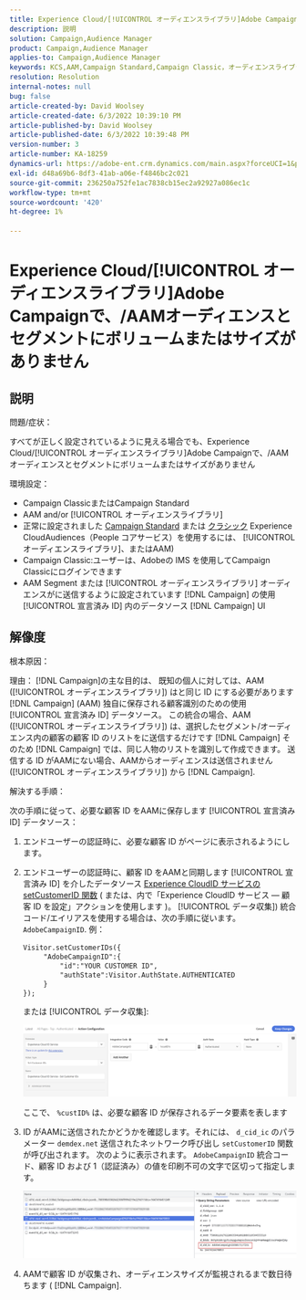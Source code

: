 ```yaml
---
title: Experience Cloud/[!UICONTROL オーディエンスライブラリ]Adobe Campaignで、/AAMオーディエンスとセグメントにボリュームまたはサイズがありません
description: 説明
solution: Campaign,Audience Manager
product: Campaign,Audience Manager
applies-to: Campaign,Audience Manager
keywords: KCS,AAM,Campaign Standard,Campaign Classic，オーディエンスライブラリ，People コアサービス，Experience Cloudオーディエンス
resolution: Resolution
internal-notes: null
bug: false
article-created-by: David Woolsey
article-created-date: 6/3/2022 10:39:10 PM
article-published-by: David Woolsey
article-published-date: 6/3/2022 10:39:48 PM
version-number: 3
article-number: KA-18259
dynamics-url: https://adobe-ent.crm.dynamics.com/main.aspx?forceUCI=1&pagetype=entityrecord&etn=knowledgearticle&id=6e0f65f7-8de3-ec11-bb3d-000d3a33d117
exl-id: d48a69b6-8df3-41ab-a06e-f4846bc2c021
source-git-commit: 236250a752fe1ac7838cb15ec2a92927a086ec1c
workflow-type: tm+mt
source-wordcount: '420'
ht-degree: 1%

---
```


# Experience Cloud/[!UICONTROL オーディエンスライブラリ]Adobe Campaignで、/AAMオーディエンスとセグメントにボリュームまたはサイズがありません

## 説明

問題/症状：

すべてが正しく設定されているように見える場合でも、Experience Cloud/[!UICONTROL オーディエンスライブラリ]Adobe Campaignで、/AAMオーディエンスとセグメントにボリュームまたはサイズがありません

環境設定：

- Campaign ClassicまたはCampaign Standard
- AAM and/or [!UICONTROL オーディエンスライブラリ]
- 正常に設定されました [Campaign Standard](https://experienceleague.adobe.com/docs/campaign-standard/using/integrating-with-adobe-cloud/working-with-campaign-and-audience-manager-or-people-core-service/provisioning-and-configuring-integration-with-audience-manager-or-people-core-service.html?lang=en) または [クラシック](https://experienceleague.adobe.com/docs/campaign-classic/using/integrating-with-adobe-experience-cloud/audience-sharing/configuring-shared-audiences-integration-in-adobe-campaign.html?lang=en) Experience CloudAudiences（People コアサービス）を使用するには、 [!UICONTROL オーディエンスライブラリ]、またはAAM)
- Campaign Classic:ユーザーは、Adobeの IMS を使用してCampaign Classicにログインできます
- AAM Segment または [!UICONTROL オーディエンスライブラリ] オーディエンスがに送信するように設定されています [!DNL Campaign] の使用 [!UICONTROL 宣言済み ID] 内のデータソース [!DNL Campaign] UI

## 解像度

根本原因：

理由： [!DNL Campaign]の主な目的は、 既知の個人に対しては、AAM ([!UICONTROL オーディエンスライブラリ]) はと同じ ID にする必要があります [!DNL Campaign] (AAM) 独自に保存される顧客識別のための使用 [!UICONTROL 宣言済み ID] データソース。 この統合の場合、AAM ([!UICONTROL オーディエンスライブラリ]) は、選択したセグメント/オーディエンス内の顧客の顧客 ID のリストをに送信するだけです [!DNL Campaign] そのため [!DNL Campaign] では、同じ人物のリストを識別して作成できます。 送信する ID がAAMにない場合、AAMからオーディエンスは送信されません ([!UICONTROL オーディエンスライブラリ]) から [!DNL Campaign].

解決する手順：

次の手順に従って、必要な顧客 ID をAAMに保存します [!UICONTROL 宣言済み ID] データソース：

1. エンドユーザーの認証時に、必要な顧客 ID がページに表示されるようにします。
1. エンドユーザーの認証時に、顧客 ID をAAMと同期します [!UICONTROL 宣言済み ID] を介したデータソース [Experience CloudID サービスの setCustomerID 関数](https://experienceleague.adobe.com/docs/id-service/using/id-service-api/methods/setcustomerids.html?lang=en) ( または、内で「Experience CloudID サービス — 顧客 ID を設定」アクションを使用します )。 [!UICONTROL データ収集]) 統合コード/エイリアスを使用する場合は、次の手順に従います。 `AdobeCampaignID`. 例：

   ```
   Visitor.setCustomerIDs({
        "AdobeCampaignID":{ 
            "id":"YOUR CUSTOMER ID", 
            "authState":Visitor.AuthState.AUTHENTICATED 
        } 
   });
   ```

   または [!UICONTROL データ収集]:

   ![](assets/4e9305cf-76a5-ec11-983f-0022480b028f.png)

   ここで、 `%custID%` は、必要な顧客 ID が保存されるデータ要素を表します

1. ID がAAMに送信されたかどうかを確認します。それには、 `d_cid_ic` のパラメーター `demdex.net` 送信されたネットワーク呼び出し `setCustomerID` 関数が呼び出されます。 次のように表示されます。 `AdobeCampaignID` 統合コード、顧客 ID および 1（認証済み）の値を印刷不可の文字で区切って指定します。

   ![](assets/4f9305cf-76a5-ec11-983f-0022480b028f.png)

1. AAMで顧客 ID が収集され、オーディエンスサイズが監視されるまで数日待ちます ( [!DNL Campaign].
